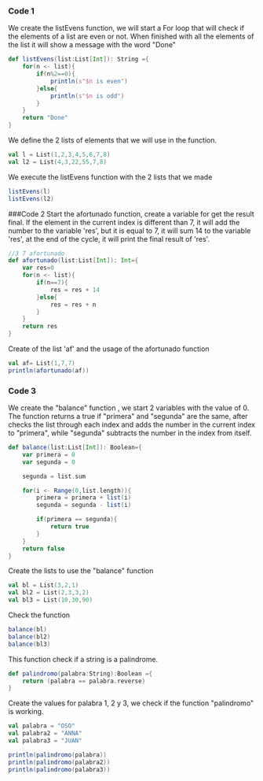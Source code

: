 ### Code 1
We create the listEvens function, we will start a For loop that will check if the elements of a list are even or not. When finished with all the elements of the list it will show a message with the word "Done"
```scala
def listEvens(list:List[Int]): String ={
    for(n <- list){
        if(n%2==0){
            println(s"$n is even")
        }else{
            println(s"$n is odd")
        }
    }
    return "Done"
}
```
We define the 2 lists of elements that we will use in the function.
```scala
val l = List(1,2,3,4,5,6,7,8)
val l2 = List(4,3,22,55,7,8)
```
We execute the listEvens function with the 2 lists that we made
```scala
listEvens(l)
listEvens(l2)
```
###Code 2
Start the afortunado function, create a variable for get the result final. If the element in the current index is different than 7, it will add the number to the variable 'res', but it is equal to 7, it will sum 14 to the variable 'res', at the end of the cycle, it will print the final result of 'res'. 
```scala
//3 7 afortunado
def afortunado(list:List[Int]): Int={
    var res=0
    for(n <- list){
        if(n==7){
            res = res + 14
        }else{
            res = res + n
        }
    }
    return res
}
```
Create of the list 'af' and the usage of the afortunado function
```scala
val af= List(1,7,7)
println(afortunado(af))
```
### Code 3
We create the "balance" function , we start 2 variables with the value of 0. The function returns a true if "primera" and "segunda" are the same, after checks the list through each index and adds the number in the current index to "primera", while "segunda" subtracts the number in the index from itself.
```scala
def balance(list:List[Int]): Boolean={
    var primera = 0
    var segunda = 0

    segunda = list.sum

    for(i <- Range(0,list.length)){
        primera = primera + list(i)
        segunda = segunda - list(i)

        if(primera == segunda){
            return true
        }
    }
    return false 
}
```
Create the lists to use the "balance" function 
```scala
val bl = List(3,2,1)
val bl2 = List(2,3,3,2)
val bl3 = List(10,30,90)
```
Check the function
```scala
balance(bl)
balance(bl2)
balance(bl3)
```
This function check if a string is a palindrome.
```scala
def palindromo(palabra:String):Boolean ={
    return (palabra == palabra.reverse)
}
```
Create the values for palabra 1, 2 y 3, we check if the function "palindromo"
is working.
```scala
val palabra = "OSO"
val palabra2 = "ANNA"
val palabra3 = "JUAN"

println(palindromo(palabra))
println(palindromo(palabra2))
println(palindromo(palabra3))
```